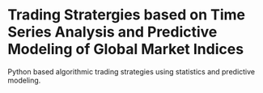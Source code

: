 # Trading Stratergies based on Time Series Analysis and Predictive Modeling of Global Market Indices

Python based algorithmic trading strategies using statistics and predictive modeling.
